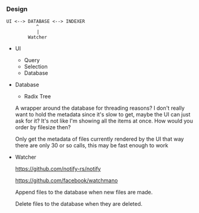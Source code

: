 ### Design

```
UI <--> DATABASE <--> INDEXER 
           ^
 ⠀         |
        Watcher
 ```

- UI
    - Query
    - Selection
    - Database

- Database
    - Radix Tree
    
    A wrapper around the database for threading reasons?
    I don't really want to hold the metadata since it's slow to get,
    maybe the UI can just ask for it?
    It's not like I'm showing all the items at once.
    How would you order by filesize then?

    Only get the metadata of files currently rendered by the UI
    that way there are only 30 or so calls, this may be fast enough to work
- Watcher

    https://github.com/notify-rs/notify

    https://github.com/facebook/watchmano

    Append files to the database when new files are made.

    Delete files to the database when they are deleted.